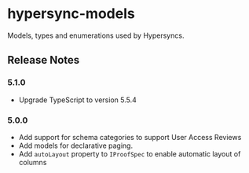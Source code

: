 # hypersync-models

Models, types and enumerations used by Hypersyncs.

## Release Notes

### 5.1.0

- Upgrade TypeScript to version 5.5.4

### 5.0.0

- Add support for schema categories to support User Access Reviews
- Add models for declarative paging.
- Add `autoLayout` property to `IProofSpec` to enable automatic layout of columns
